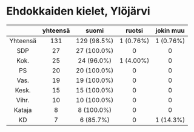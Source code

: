 # Ehdokkaiden kielet, Ylöjärvi

| |yhteensä|suomi|ruotsi|jokin muu|
|:---:|:---:|:---:|:---:|:---:|
|Yhteensä|131|129 (98.5%)|1 (0.76%)|1 (0.76%)|
|SDP|27|27 (100.0%)|0|0|
|Kok.|25|24 (96.0%)|1 (4.00%)|0|
|PS|20|20 (100.0%)|0|0|
|Vas.|19|19 (100.0%)|0|0|
|Kesk.|15|15 (100.0%)|0|0|
|Vihr.|10|10 (100.0%)|0|0|
|Kataja|8|8 (100.0%)|0|0|
|KD|7|6 (85.7%)|0|1 (14.3%)|


